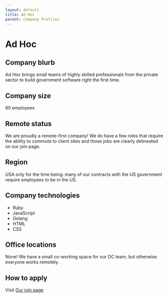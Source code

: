 ```yaml
---
layout: default
title: Ad Hoc
parent: Company Profiles
---
```


# Ad Hoc

## Company blurb

Ad Hoc brings small teams of highly skilled professionals from the private sector to build government software right the first time.

## Company size

80 employees

## Remote status

We are proudly a remote-first company! We do have a few roles that require the ability to commute to client sites and those jobs are clearly delineated on our join page.

## Region

USA only for the time being: many of our contracts with the US government require employees to be in the US.

## Company technologies

- Ruby
- JavaScript
- Golang
- HTML
- CSS

## Office locations

None! We have a small co-working space for our DC team, but otherwise everyone works remotely.

## How to apply

Visit [Our join page](https://adhocteam.us/join/)
